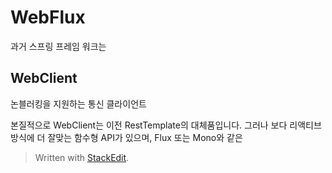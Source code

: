 # WebFlux

과거 스프링 프레임 워크는

## WebClient 

논블러킹을 지원하는 통신 클라이언트

본질적으로 WebClient는 이전 RestTemplate의 대체품입니다. 그러나 보다 리액티브 방식에 더 잘맞는 함수형 API가 있으며, Flux 또는 Mono와 같은


> Written with [StackEdit](https://stackedit.io/).
<!--stackedit_data:
eyJoaXN0b3J5IjpbMTY2NDU3MTg0MCwxNjM0MDE3NzgsMTEzNj
IzNjE4Niw4NTIxMDMzNywxODYzMTA4Nzk2XX0=
-->
